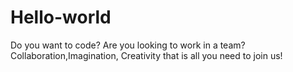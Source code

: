 # Hello-world
 Do you want to code? Are you looking to work in a team? Collaboration,Imagination, Creativity that is all you need to join us!
